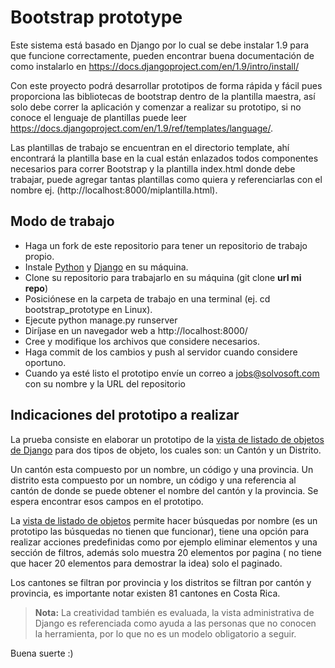 # Bootstrap prototype

Este sistema está basado en Django por lo cual se debe instalar 1.9 para que funcione correctamente, pueden encontrar buena documentación de como instalarlo en https://docs.djangoproject.com/en/1.9/intro/install/

Con este proyecto podrá desarrollar prototipos de forma rápida y fácil pues proporciona las  bibliotecas de bootstrap dentro de la plantilla maestra, así solo debe correr la aplicación y comenzar a realizar su prototipo, si no conoce el lenguaje de plantillas puede leer https://docs.djangoproject.com/en/1.9/ref/templates/language/. 

Las plantillas de trabajo se encuentran en el directorio template, ahí encontrará la plantilla base en la cual están enlazados  todos componentes necesarios para correr Bootstrap y la plantilla index.html donde debe trabajar, puede agregar tantas plantillas como quiera y referenciarlas con el nombre ej. (http://localhost:8000/miplantilla.html).

## Modo de trabajo

* Haga un fork de este repositorio para tener un repositorio de trabajo propio.
* Instale [Python](https://www.python.org/) y [Django](https://www.djangoproject.com/download/) en su máquina.
* Clone su repositorio para trabajarlo en su máquina (git clone **url mi repo**)
* Posiciónese en la carpeta de trabajo en una terminal (ej. cd bootstrap_prototype en Linux).
* Ejecute python manage.py runserver
* Diríjase en un navegador web a http://localhost:8000/
* Cree y modifique los archivos que considere necesarios.
* Haga commit de los cambios y push al servidor cuando considere oportuno.
* Cuando ya esté listo el prototipo envíe un correo a jobs@solvosoft.com con su nombre y la URL del repositorio


## Indicaciones del prototipo a realizar

La prueba consiste en elaborar un prototipo de la [vista de listado de objetos de Django](https://docs.djangoproject.com/en/1.9/ref/contrib/admin/#django.contrib.admin.ModelAdmin.list_filter) para dos tipos de objeto, los cuales son: un Cantón y un Distrito.

Un cantón esta compuesto por un nombre, un código y una provincia.  Un distrito esta compuesto por un nombre, un código y una referencia al cantón de donde se puede obtener el nombre del cantón y la provincia. Se espera encontrar esos campos en el prototipo.

La [vista de listado de objetos](https://docs.djangoproject.com/en/1.9/ref/contrib/admin/#django.contrib.admin.ModelAdmin.list_filter) permite hacer búsquedas por nombre (es un prototipo las búsquedas no tienen que funcionar), tiene una opción para realizar acciones predefinidas como por ejemplo eliminar elementos y una sección de filtros, además solo muestra 20 elementos por pagina ( no tiene que hacer 20 elementos para demostrar la idea) solo el paginado.

Los cantones se filtran por provincia y los distritos se filtran por cantón y provincia, es importante notar existen 81 cantones en Costa Rica.

> **Nota:** La creatividad también es evaluada, la vista administrativa de Django es referenciada como ayuda a las personas que no conocen la herramienta, por lo que no es un modelo obligatorio a seguir.

Buena suerte :)
